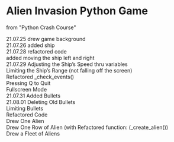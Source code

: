 # Alien Invasion Python Game

from "Python Crash Course"

21.07.25 drew game background\
21.07.26 added ship\
21.07.28 refactored code\
         added moving the ship left and right\
21.07.29 Adjusting the Ship’s Speed thru variables\
         Limiting the Ship’s Range (not falling off the screen)\
         Refactored _check_events()\
         Pressing Q to Quit\
         Fullscreen Mode\
21.07.31 Added Bullets\
21.08.01 Deleting Old Bullets\
         Limiting Bullets\
         Refactored Code\
         Drew One Alien\
         Drew One Row of Alien (with Refactored function: (_create_alien())\
         Drew a Fleet of Aliens
